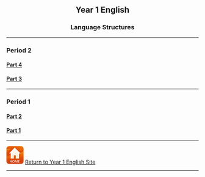 <h2> 
<p align="center">
Year 1 English
</p>
</h2>

<h3> 
<p align="center">
Language Structures
</p>
</h3>

***
### Period 2
<!---#### [Part 5](https://tangerina-pt.github.io/English/Y1_conv_p5)-->
#### [Part 4](https://tangerina-pt.github.io/English/Y1_conv_p4)
#### [Part 3](https://tangerina-pt.github.io/English/Y1_conv_p3)

***
### Period 1
#### [Part 2](https://tangerina-pt.github.io/English/Y1_conv_p2)
#### [Part 1](https://tangerina-pt.github.io/English/Y1_conv_p1)

***
[![home](/images/home.PNG)](https://tangerina-pt.github.io/English/Year1) [Return to Year 1 English Site](https://tangerina-pt.github.io/English/Year1)

***
